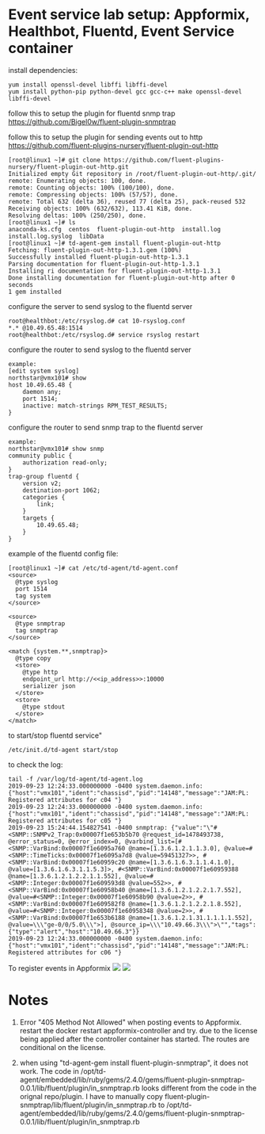 # Event service lab setup: Appformix, Healthbot, Fluentd, Event Service container

install dependencies:
```
yum install openssl-devel libffi libffi-devel
yum install python-pip python-devel gcc gcc-c++ make openssl-devel libffi-devel
```   
   
follow this to setup the plugin for fluentd snmp trap
https://github.com/Bigel0w/fluent-plugin-snmptrap

follow this to setup the plugin for sending events out to http
https://github.com/fluent-plugins-nursery/fluent-plugin-out-http
```
[root@linux1 ~]# git clone https://github.com/fluent-plugins-nursery/fluent-plugin-out-http.git
Initialized empty Git repository in /root/fluent-plugin-out-http/.git/
remote: Enumerating objects: 100, done.
remote: Counting objects: 100% (100/100), done.
remote: Compressing objects: 100% (57/57), done.
remote: Total 632 (delta 36), reused 77 (delta 25), pack-reused 532
Receiving objects: 100% (632/632), 113.41 KiB, done.
Resolving deltas: 100% (250/250), done.
[root@linux1 ~]# ls
anaconda-ks.cfg  centos  fluent-plugin-out-http  install.log  install.log.syslog  libData
[root@linux1 ~]# td-agent-gem install fluent-plugin-out-http
Fetching: fluent-plugin-out-http-1.3.1.gem (100%)
Successfully installed fluent-plugin-out-http-1.3.1
Parsing documentation for fluent-plugin-out-http-1.3.1
Installing ri documentation for fluent-plugin-out-http-1.3.1
Done installing documentation for fluent-plugin-out-http after 0 seconds
1 gem installed
```

configure the server to send syslog to the fluentd server
```
root@healthbot:/etc/rsyslog.d# cat 10-rsyslog.conf
*.* @10.49.65.48:1514
root@healthbot:/etc/rsyslog.d# service rsyslog restart
```

configure the router to send syslog to the fluentd server
```
example:
[edit system syslog]
northstar@vmx101# show
host 10.49.65.48 {
    daemon any;
    port 1514;
    inactive: match-strings RPM_TEST_RESULTS;
}
```

configure the router to send snmp  trap to the fluentd server
```
example:
northstar@vmx101# show snmp
community public {
    authorization read-only;
}
trap-group fluentd {
    version v2;
    destination-port 1062;
    categories {
        link;
    }
    targets {
        10.49.65.48;
    }
}
```
example of the fluentd config file:
```
[root@linux1 ~]# cat /etc/td-agent/td-agent.conf
<source>
  @type syslog
  port 1514
  tag system
</source>

<source>
  @type snmptrap
  tag snmptrap
</source>

<match {system.**,snmptrap}>
  @type copy
  <store>
    @type http
    endpoint_url http://<<ip_address>>:10000
    serializer json
  </store>
  <store>
    @type stdout
  </store>
</match>
```

to start/stop fluentd service"
```
/etc/init.d/td-agent start/stop
```

to check the log:
```
tail -f /var/log/td-agent/td-agent.log
2019-09-23 12:24:33.000000000 -0400 system.daemon.info: {"host":"vmx101","ident":"chassisd","pid":"14148","message":"JAM:PL: Registered attributes for c04 "}
2019-09-23 12:24:33.000000000 -0400 system.daemon.info: {"host":"vmx101","ident":"chassisd","pid":"14148","message":"JAM:PL: Registered attributes for c05 "}
2019-09-23 15:24:44.154827541 -0400 snmptrap: {"value":"\"#<SNMP::SNMPv2_Trap:0x00007f1e653b5b70 @request_id=1478493738, @error_status=0, @error_index=0, @varbind_list=[#<SNMP::VarBind:0x00007f1e6095a760 @name=[1.3.6.1.2.1.1.3.0], @value=#<SNMP::TimeTicks:0x00007f1e6095a7d8 @value=59451327>>, #<SNMP::VarBind:0x00007f1e60959c20 @name=[1.3.6.1.6.3.1.1.4.1.0], @value=[1.3.6.1.6.3.1.1.5.3]>, #<SNMP::VarBind:0x00007f1e60959388 @name=[1.3.6.1.2.1.2.2.1.1.552], @value=#<SNMP::Integer:0x00007f1e609593d8 @value=552>>, #<SNMP::VarBind:0x00007f1e60958b40 @name=[1.3.6.1.2.1.2.2.1.7.552], @value=#<SNMP::Integer:0x00007f1e60958b90 @value=2>>, #<SNMP::VarBind:0x00007f1e609582f8 @name=[1.3.6.1.2.1.2.2.1.8.552], @value=#<SNMP::Integer:0x00007f1e60958348 @value=2>>, #<SNMP::VarBind:0x00007f1e653b6188 @name=[1.3.6.1.2.1.31.1.1.1.1.552], @value=\\\"ge-0/0/5.0\\\">], @source_ip=\\\"10.49.66.3\\\">\"","tags":{"type":"alert","host":"10.49.66.3"}}
2019-09-23 12:24:33.000000000 -0400 system.daemon.info: {"host":"vmx101","ident":"chassisd","pid":"14148","message":"JAM:PL: Registered attributes for c06 "}

```
To register events in Appformix
![](https://github.com/wouyang628/event_service_lab_setup/blob/master/images/headers.png)
![](https://github.com/wouyang628/event_service_lab_setup/blob/master/images/event_register.png)


# Notes
1. Error "405 Method Not Allowed" when posting events to Appformix.  
restart the docker restart appformix-controller and try. due to the license being applied after the controller container has started. The routes are conditional on the license.

2. when using "td-agent-gem install fluent-plugin-snmptrap", it does not work. The code in /opt/td-agent/embedded/lib/ruby/gems/2.4.0/gems/fluent-plugin-snmptrap-0.0.1/lib/fluent/plugin/in_snmptrap.rb looks different from the code in the orignal repo/plugin.  I have to manually copy fluent-plugin-snmptrap/lib/fluent/plugin/in_snmptrap.rb to /opt/td-agent/embedded/lib/ruby/gems/2.4.0/gems/fluent-plugin-snmptrap-0.0.1/lib/fluent/plugin/in_snmptrap.rb
